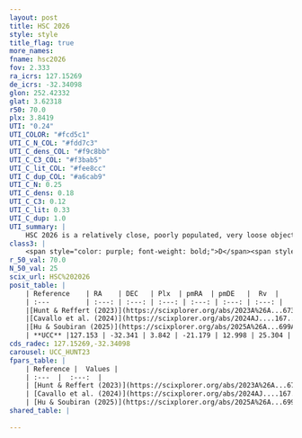 ```yaml
---
layout: post
title: HSC 2026
style: style
title_flag: true
more_names: 
fname: hsc2026
fov: 2.333
ra_icrs: 127.15269
de_icrs: -32.34098
glon: 252.42332
glat: 3.62318
r50: 70.0
plx: 3.8419
UTI: "0.24"
UTI_COLOR: "#fcd5c1"
UTI_C_N_COL: "#fdd7c3"
UTI_C_dens_COL: "#f9c8bb"
UTI_C_C3_COL: "#f3bab5"
UTI_C_lit_COL: "#fee8cc"
UTI_C_dup_COL: "#a6cab9"
UTI_C_N: 0.25
UTI_C_dens: 0.18
UTI_C_C3: 0.12
UTI_C_lit: 0.33
UTI_C_dup: 1.0
UTI_summary: |
    HSC 2026 is a relatively close, poorly populated, very loose object of very low C3 quality. It was recently reported in the literature.
class3: |
    <span style="color: purple; font-weight: bold;">D</span><span style="color: red; font-weight: bold;">C</span>
r_50_val: 70.0
N_50_val: 25
scix_url: HSC%202026
posit_table: |
    | Reference    | RA    | DEC   | Plx  | pmRA  | pmDE   |  Rv  |
    | :---         | :---: | :---: | :---: | :---: | :---: | :---: |
    |[Hunt & Reffert (2023)](https://scixplorer.org/abs/2023A%26A...673A.114H) | 127.151 | -32.257 | 3.843 | -20.647 | 13.124 | 24.804 |
    |[Cavallo et al. (2024)](https://scixplorer.org/abs/2024AJ....167...12C) | 126.8 | -32.328 | 3.894 | -- | -- | -- |
    |[Hu & Soubiran (2025)](https://scixplorer.org/abs/2025A%26A...699A.246H) | 126.8 | -32.328 | -- | -- | -- | -- |
    | **UCC** |127.153 | -32.341 | 3.842 | -21.179 | 12.998 | 25.304 | 
cds_radec: 127.15269,-32.34098
carousel: UCC_HUNT23
fpars_table: |
    | Reference |  Values |
    | :---  |  :---:  |
    | [Hunt & Reffert (2023)](https://scixplorer.org/abs/2023A%26A...673A.114H) | `AV50=0.396, diffAV50=0.369, MOD50=6.999, logAge50=8.452` |
    | [Cavallo et al. (2024)](https://scixplorer.org/abs/2024AJ....167...12C) | `AV50=0.28, dMod50=7.06, logAge50=8.97, [Fe/H]50=0.26` |
    | [Hu & Soubiran (2025)](https://scixplorer.org/abs/2025A%26A...699A.246H) | `MA22=-0.03, MA23f=-0.13, MK24=-0.15, MF24=-0.11` |
shared_table: |
    
---
```

